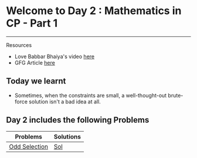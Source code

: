 # Welcome to Day 2 : Mathematics in CP - Part 1
-----------------------------------------------

Resources 
* Love Babbar Bhaiya's video [here](https://www.youtube.com/watch?v=GwVDCi8CCAI&list=PL4PCksYQGLJOcaPLgeMFaxaHigPFjBuTG&index=2)
* GFG Article [here](https://www.geeksforgeeks.org/math-in-competitive-programming/)

Today we learnt
---------------
* Sometimes, when the constraints are small, a well-thought-out brute-force solution isn't a bad idea at all.


## Day 2 includes the following Problems

|   Problems    |   Solutions   |
| ------------- | ------------- |
|  [Odd Selection](https://codeforces.com/problemset/problem/1363/A)           | [Sol](https://codeforces.com/contest/1363/submission/87602147)                                |




